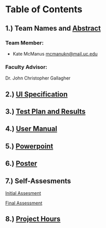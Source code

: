 # Table of Contents

## 1.) Team Names and [Abstract](https://github.com/KateMcManus/SeniorDesign/blob/master/Assignments%20Spring%202022/Abstract.md)

### Team Member:
 * Kate McManus mcmanukn@mail.uc.edu

### Faculty Advisor:
Dr. John Christopher Gallagher

## 2.) [UI Specification](https://github.com/KateMcManus/SeniorDesign/blob/master/Assignments%20Spring%202022/UI%20Specifications.pdf)

## 3.) [Test Plan and Results](https://github.com/KateMcManus/SeniorDesign/blob/master/Assignments%20Spring%202022/Test%20Plan.pdf)

## 4.) [User Manual](https://github.com/KateMcManus/SeniorDesign/blob/master/Assignments%20Spring%202022/EMCGUI%20User%20Guide.pdf)

## 5.) [Powerpoint](https://github.com/KateMcManus/SeniorDesign/blob/master/Assignments%20Spring%202022/Final%20Presentation.pptx)

## 6.) [Poster](https://github.com/KateMcManus/SeniorDesign/blob/master/Assignments%20Spring%202022/EMCGUI%20Poster.pdf)

## 7.) Self-Assesments
[Initial Assesment](https://github.com/KateMcManus/SeniorDesign/blob/master/Assignments%20Fall%202021/Individual%20Capstone%20Assessment.docx)

[Final Assessment](https://github.com/KateMcManus/SeniorDesign/blob/master/Assignments%20Spring%202022/Self%20Assessment.pdf)

## 8.) [Project Hours](https://github.com/KateMcManus/SeniorDesign/blob/master/Assignments%20Spring%202022/ProjectHours.md)


